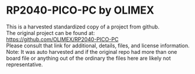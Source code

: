 
# RP2040-PICO-PC by OLIMEX  
This is a harvested standardized copy of a project from github.  
The original project can be found at:  
https://github.com/OLIMEX/RP2040-PICO-PC  
Please consult that link for additional, details, files, and license information.  
Note: It was auto harvested and if the original repo had more than one board file or anything out of the ordinary the files here are likely not representative.  
    